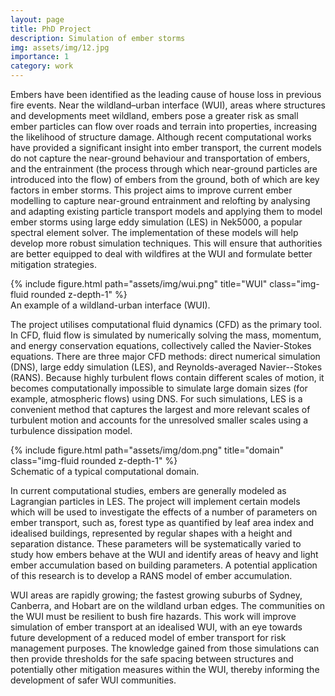 ```yaml
---
layout: page
title: PhD Project
description: Simulation of ember storms
img: assets/img/12.jpg
importance: 1
category: work
---
```


Embers have been identified as the leading cause of house loss in previous fire events. Near the wildland–urban interface (WUI), areas where structures and developments meet wildland, embers pose a greater risk as small ember particles can flow over roads and terrain into properties, increasing the likelihood of structure damage. Although recent computational works have provided a significant insight into ember transport, the current models do not capture the near-ground behaviour and transportation of embers, and the entrainment (the process through which near-ground particles are introduced into the flow) of embers from the ground, both of which are key factors in ember storms. This project aims to improve current ember modelling to capture near-ground entrainment and relofting by analysing and adapting existing particle transport models and applying them to model ember storms using large eddy simulation (LES) in Nek5000, a popular spectral element solver. The implementation of these models will help develop more robust simulation techniques. This will ensure that authorities are better equipped to deal with wildfires at the WUI and formulate better mitigation strategies.

<div class="row">
    <div class="col-sm mt-3 mt-md-0">
        {% include figure.html path="assets/img/wui.png" title="WUI" class="img-fluid rounded z-depth-1" %}
    </div>
</div>
<div class="caption">
    An example of a wildland-urban interface (WUI).
</div>

The project utilises computational fluid dynamics (CFD) as the primary tool. In CFD, fluid flow is simulated by numerically solving the mass, momentum, and energy conservation equations, collectively called the Navier-Stokes equations. There are three major CFD methods: direct numerical simulation (DNS), large eddy simulation (LES), and Reynolds-averaged Navier--Stokes (RANS). Because highly turbulent flows contain different scales of motion, it becomes computationally impossible to simulate large domain sizes (for example, atmospheric flows) using DNS. For such simulations, LES is a convenient method that captures the largest and more relevant scales of turbulent motion and accounts for the unresolved smaller scales using a turbulence dissipation model.

<div class="row">
    <div class="col-sm mt-3 mt-md-0">
        {% include figure.html path="assets/img/dom.png" title="domain" class="img-fluid rounded z-depth-1" %}
    </div>
</div>
<div class="caption">
    Schematic of a typical computational domain.
</div>

In current computational studies, embers are generally modeled as Lagrangian particles in LES. The project will implement certain models which will be used to investigate the effects of a number of parameters on ember transport, such as, forest type as quantified by leaf area index and idealised buildings, represented by regular shapes with a height and separation distance. These parameters will be systematically varied to study how embers behave at the WUI and identify areas of heavy and light ember accumulation based on building parameters. A potential application of this research is to develop a RANS model of ember accumulation.

WUI areas are rapidly growing; the fastest growing suburbs of Sydney, Canberra, and Hobart are on the wildland urban edges. The communities on the WUI must be resilient to bush fire hazards. This work will improve simulation of ember transport at an idealised WUI, with an eye towards future development of a reduced model of ember transport for risk management purposes. The knowledge gained from those simulations can then provide thresholds for the safe spacing between structures and potentially other mitigation measures within the WUI, thereby informing the development of safer WUI communities.
